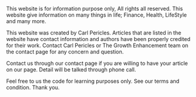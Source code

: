 

This website is for information purpose only,
All rights all reserved. This website give information on many things in life; Finance, Health, LifeStyle and many more.

<!-- ABOUT -->

This website was created by Carl Pericles. Articles that are listed in the website have contact information and authors have been properly credited for their work. Contact Carl Pericles or The Growth Enhancement team on the contact page for any concern and question.

<!-- Becoming an author -->
Contact us through our contact page if you are willing to have your article on our page. Detail will be talked through phone call.

Feel free to us the code for learning purposes only. See our terms and condition. Thank you.